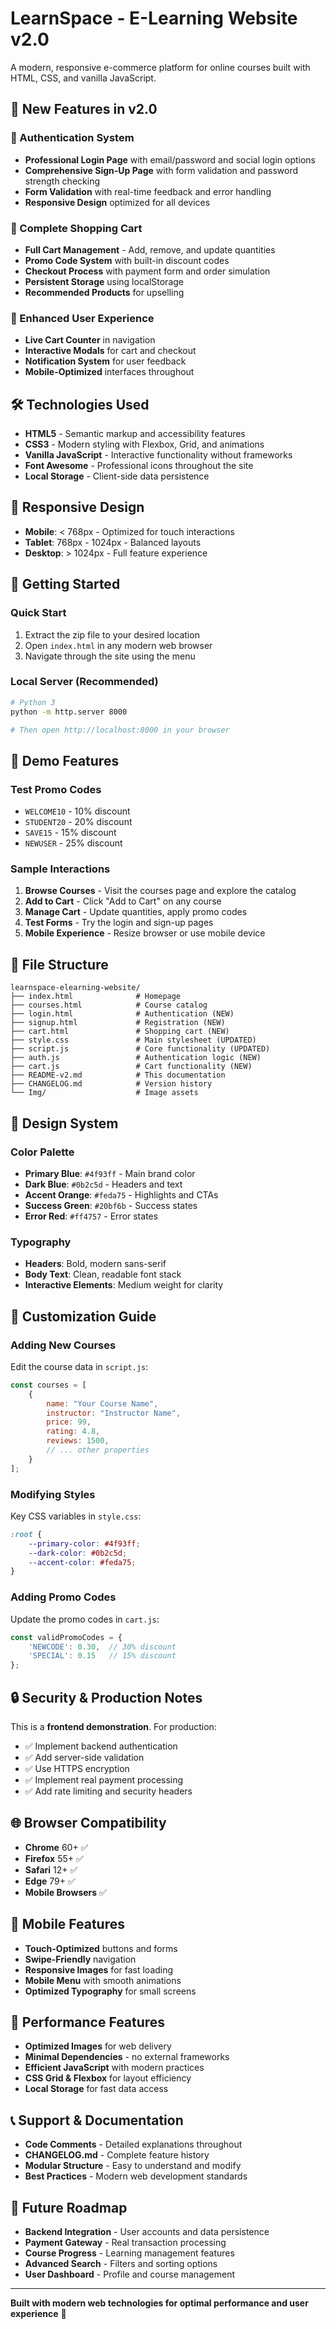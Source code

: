 # LearnSpace - E-Learning Website v2.0

A modern, responsive e-commerce platform for online courses built with HTML, CSS, and vanilla JavaScript.

## 🌟 New Features in v2.0

### 🔐 Authentication System
- **Professional Login Page** with email/password and social login options
- **Comprehensive Sign-Up Page** with form validation and password strength checking
- **Form Validation** with real-time feedback and error handling
- **Responsive Design** optimized for all devices

### 🛒 Complete Shopping Cart
- **Full Cart Management** - Add, remove, and update quantities
- **Promo Code System** with built-in discount codes
- **Checkout Process** with payment form and order simulation
- **Persistent Storage** using localStorage
- **Recommended Products** for upselling

### 🎯 Enhanced User Experience
- **Live Cart Counter** in navigation
- **Interactive Modals** for cart and checkout
- **Notification System** for user feedback
- **Mobile-Optimized** interfaces throughout

## 🛠 Technologies Used

- **HTML5** - Semantic markup and accessibility features
- **CSS3** - Modern styling with Flexbox, Grid, and animations
- **Vanilla JavaScript** - Interactive functionality without frameworks
- **Font Awesome** - Professional icons throughout the site
- **Local Storage** - Client-side data persistence

## 📱 Responsive Design

- **Mobile**: < 768px - Optimized for touch interactions
- **Tablet**: 768px - 1024px - Balanced layouts
- **Desktop**: > 1024px - Full feature experience

## 🚀 Getting Started

### Quick Start
1. Extract the zip file to your desired location
2. Open `index.html` in any modern web browser
3. Navigate through the site using the menu

### Local Server (Recommended)
```bash
# Python 3
python -m http.server 8000

# Then open http://localhost:8000 in your browser
```

## 🎯 Demo Features

### Test Promo Codes
- `WELCOME10` - 10% discount
- `STUDENT20` - 20% discount  
- `SAVE15` - 15% discount
- `NEWUSER` - 25% discount

### Sample Interactions
1. **Browse Courses** - Visit the courses page and explore the catalog
2. **Add to Cart** - Click "Add to Cart" on any course
3. **Manage Cart** - Update quantities, apply promo codes
4. **Test Forms** - Try the login and sign-up pages
5. **Mobile Experience** - Resize browser or use mobile device

## 📁 File Structure

```
learnspace-elearning-website/
├── index.html              # Homepage
├── courses.html            # Course catalog
├── login.html              # Authentication (NEW)
├── signup.html             # Registration (NEW)
├── cart.html               # Shopping cart (NEW)
├── style.css               # Main stylesheet (UPDATED)
├── script.js               # Core functionality (UPDATED)
├── auth.js                 # Authentication logic (NEW)
├── cart.js                 # Cart functionality (NEW)
├── README-v2.md            # This documentation
├── CHANGELOG.md            # Version history
└── Img/                    # Image assets
```

## 🎨 Design System

### Color Palette
- **Primary Blue**: `#4f93ff` - Main brand color
- **Dark Blue**: `#0b2c5d` - Headers and text
- **Accent Orange**: `#feda75` - Highlights and CTAs
- **Success Green**: `#20bf6b` - Success states
- **Error Red**: `#ff4757` - Error states

### Typography
- **Headers**: Bold, modern sans-serif
- **Body Text**: Clean, readable font stack
- **Interactive Elements**: Medium weight for clarity

## 🔧 Customization Guide

### Adding New Courses
Edit the course data in `script.js`:
```javascript
const courses = [
    {
        name: "Your Course Name",
        instructor: "Instructor Name",
        price: 99,
        rating: 4.8,
        reviews: 1500,
        // ... other properties
    }
];
```

### Modifying Styles
Key CSS variables in `style.css`:
```css
:root {
    --primary-color: #4f93ff;
    --dark-color: #0b2c5d;
    --accent-color: #feda75;
}
```

### Adding Promo Codes
Update the promo codes in `cart.js`:
```javascript
const validPromoCodes = {
    'NEWCODE': 0.30,  // 30% discount
    'SPECIAL': 0.15   // 15% discount
};
```

## 🔒 Security & Production Notes

This is a **frontend demonstration**. For production:
- ✅ Implement backend authentication
- ✅ Add server-side validation
- ✅ Use HTTPS encryption
- ✅ Implement real payment processing
- ✅ Add rate limiting and security headers

## 🌐 Browser Compatibility

- **Chrome** 60+ ✅
- **Firefox** 55+ ✅
- **Safari** 12+ ✅
- **Edge** 79+ ✅
- **Mobile Browsers** ✅

## 📱 Mobile Features

- **Touch-Optimized** buttons and forms
- **Swipe-Friendly** navigation
- **Responsive Images** for fast loading
- **Mobile Menu** with smooth animations
- **Optimized Typography** for small screens

## 🎯 Performance Features

- **Optimized Images** for web delivery
- **Minimal Dependencies** - no external frameworks
- **Efficient JavaScript** with modern practices
- **CSS Grid & Flexbox** for layout efficiency
- **Local Storage** for fast data access

## 📞 Support & Documentation

- **Code Comments** - Detailed explanations throughout
- **CHANGELOG.md** - Complete feature history
- **Modular Structure** - Easy to understand and modify
- **Best Practices** - Modern web development standards

## 🚀 Future Roadmap

- **Backend Integration** - User accounts and data persistence
- **Payment Gateway** - Real transaction processing
- **Course Progress** - Learning management features
- **Advanced Search** - Filters and sorting options
- **User Dashboard** - Profile and course management

---

**Built with modern web technologies for optimal performance and user experience** 🚀

